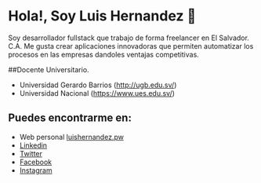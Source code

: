 # Hola!, Soy Luis Hernandez 👋

Soy desarrollador fullstack que trabajo de forma freelancer en El Salvador. C.A. Me gusta crear aplicaciones innovadoras que permiten automatizar los procesos en las empresas dandoles ventajas competitivas.

##Docente Universitario.
- Universidad Gerardo Barrios (http://ugb.edu.sv/)
- Universidad Nacional (https://www.ues.edu.sv/)

## Puedes encontrarme en:
- Web personal [luishernandez.pw](http://luishernandez.pw/)
- [Linkedin](https://www.linkedin.com/in/luis-hernandez-ab055533/)
- [Twitter](https://twitter.com/sarco_luis1)
- [Facebook](https://www.facebook.com/Luis-Hernandez-100102741750636)
- [Instagram](https://www.instagram.com/luishernandez.pw)
